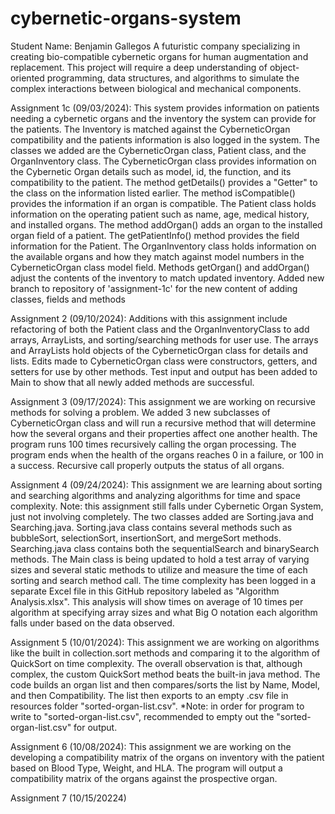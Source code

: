# cybernetic-organs-system
Student Name: Benjamin Gallegos
A futuristic company specializing in creating bio-compatible cybernetic organs for human augmentation and replacement. This project will require a deep understanding of object-oriented programming, data structures, and algorithms to simulate the complex interactions between biological and mechanical components.

Assignment 1c (09/03/2024): This system provides information on patients needing a cybernetic organs and the inventory the system can provide for the patients. The Inventory is matched against the CyberneticOrgan compatibility and the patients information is also logged in the system.
The classes we added are the CyberneticOrgan class, Patient class, and the OrganInventory class. 
The CyberneticOrgan class provides information on the Cybernetic Organ details such as model, id, the function, and its compatibility to the patient. The method getDetails() provides a "Getter" to the class on the information listed earlier. The method isCompatible() provides the information if an organ is compatible.
The Patient class holds information on the operating patient such as name, age, medical history, and installed organs. The method addOrgan() adds an organ to the installed organ field of a patient. The getPatientInfo() method provides the field information for the Patient.
The OrganInventory class holds information on the available organs and how they match against model numbers in the CyberneticOrgan class model field. Methods getOrgan() and addOrgan() adjust the contents of the inventory to match updated inventory.
Added new branch to repository of 'assignment-1c' for the new content of adding classes, fields and methods

Assignment 2 (09/10/2024): Additions with this assignment include refactoring of both the Patient class and the OrganInventoryClass to add arrays, ArrayLists, and sorting/searching methods for user use. The arrays and ArrayLists hold objects of the CyberneticOrgan class for details and lists. Edits made to CyberneticOrgan class were constructors, getters, and setters for use by other methods. Test input and output has been added to Main to show that all newly added methods are successful. 

Assignment 3 (09/17/2024): This assignment we are working on recursive methods for solving a problem. We added 3 new subclasses of CyberneticOrgan class and will run a recursive method that will determine how the several organs and their properties affect one another health. The program runs 100 times recursively calling the organ processing. The program ends when the health of the organs reaches 0 in a failure, or 100 in a success. Recursive call properly outputs the status of all organs.

Assignment 4 (09/24/2024): This assignment we are learning about sorting and searching algorithms and analyzing algorithms for time and space complexity. Note: this assignment still falls under Cybernetic Organ System, just not involving completely.
The two classes added are Sorting.java and Searching.java. Sorting.java class contains several methods such as bubbleSort, selectionSort, insertionSort, and mergeSort methods. Searching.java class contains both the sequentialSearch and binarySearch methods. The Main class is being updated to hold a test array of varying sizes and several static methods to utilize and measure the time of each sorting and search method call. The time complexity has been logged in a separate Excel file in this GitHub repository labeled as "Algorithm Analysis.xlsx". This analysis will show times on average of 10 times per algorithm at specifying array sizes and what Big O notation each algorithm falls under based on the data observed.

Assignment 5 (10/01/2024): This assignment we are working on algorithms like the built in collection.sort methods and comparing it to the algorithm of QuickSort on time complexity. The overall observation is that, although complex, the custom QuickSort method beats the built-in java method. The code builds an organ list and then compares/sorts the list by Name, Model, and then Compatibility. The list then exports to an empty .csv file in resources folder "sorted-organ-list.csv". *Note: in order for program to write to "sorted-organ-list.csv", recommended to empty out the "sorted-organ-list.csv" for output.

Assignment 6 (10/08/2024): This assignment we are working on the developing a compatibility matrix of the organs on inventory with the patient based on Blood Type, Weight, and HLA. The program will output a compatibility matrix of the organs against the prospective organ.

Assignment 7 (10/15/20224)